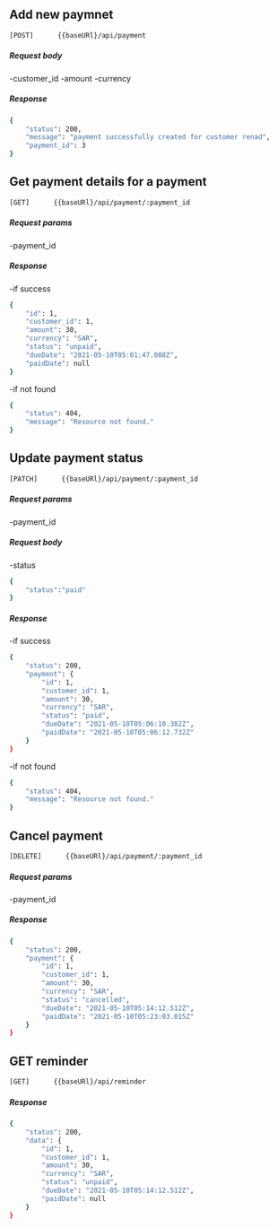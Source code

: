 ## Add new paymnet
```sh
[POST]      {{baseURl}/api/payment
```
##### Request body
-customer_id
-amount
-currency
##### Response

```sh
{
    "status": 200,
    "message": "payment successfully created for customer renad",
    "payment_id": 3
}
```

## Get payment details for a payment
```sh
[GET]      {{baseURl}/api/payment/:payment_id
```
##### Request params
-payment_id

##### Response
-if success 
```sh
{
    "id": 1,
    "customer_id": 1,
    "amount": 30,
    "currency": "SAR",
    "status": "unpaid",
    "dueDate": "2021-05-10T05:01:47.088Z",
    "paidDate": null
}
```
-if not found
```sh
{
    "status": 404,
    "message": "Resource not found."
}
```

## Update payment status
```sh
[PATCH]      {{baseURl}/api/payment/:payment_id
```
##### Request params
-payment_id

##### Request body
-status
```sh
{
    "status":"paid"
}
```

##### Response
-if success 
```sh
{
    "status": 200,
    "payment": {
        "id": 1,
        "customer_id": 1,
        "amount": 30,
        "currency": "SAR",
        "status": "paid",
        "dueDate": "2021-05-10T05:06:10.382Z",
        "paidDate": "2021-05-10T05:06:12.732Z"
    }
}
```
-if not found
```sh
{
    "status": 404,
    "message": "Resource not found."
}
```
## Cancel payment
```sh
[DELETE]      {{baseURl}/api/payment/:payment_id
```
##### Request params
-payment_id

##### Response

```sh
{
    "status": 200,
    "payment": {
        "id": 1,
        "customer_id": 1,
        "amount": 30,
        "currency": "SAR",
        "status": "cancelled",
        "dueDate": "2021-05-10T05:14:12.512Z",
        "paidDate": "2021-05-10T05:23:03.015Z"
    }
}
```
## GET reminder
```sh
[GET]      {{baseURl}/api/reminder
```
##### Response

```sh
{
    "status": 200,
    "data": {
        "id": 1,
        "customer_id": 1,
        "amount": 30,
        "currency": "SAR",
        "status": "unpaid",
        "dueDate": "2021-05-10T05:14:12.512Z",
        "paidDate": null
    }
}
```
